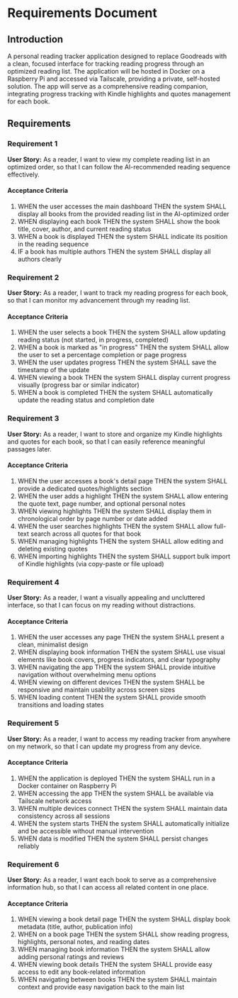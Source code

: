 # Requirements Document

## Introduction

A personal reading tracker application designed to replace Goodreads with a clean, focused interface for tracking reading progress through an optimized reading list. The application will be hosted in Docker on a Raspberry Pi and accessed via Tailscale, providing a private, self-hosted solution. The app will serve as a comprehensive reading companion, integrating progress tracking with Kindle highlights and quotes management for each book.

## Requirements

### Requirement 1

**User Story:** As a reader, I want to view my complete reading list in an optimized order, so that I can follow the AI-recommended reading sequence effectively.

#### Acceptance Criteria

1. WHEN the user accesses the main dashboard THEN the system SHALL display all books from the provided reading list in the AI-optimized order
2. WHEN displaying each book THEN the system SHALL show the book title, cover, author, and current reading status
3. WHEN a book is displayed THEN the system SHALL indicate its position in the reading sequence
4. IF a book has multiple authors THEN the system SHALL display all authors clearly

### Requirement 2

**User Story:** As a reader, I want to track my reading progress for each book, so that I can monitor my advancement through my reading list.

#### Acceptance Criteria

1. WHEN the user selects a book THEN the system SHALL allow updating reading status (not started, in progress, completed)
2. WHEN a book is marked as "in progress" THEN the system SHALL allow the user to set a percentage completion or page progress
3. WHEN the user updates progress THEN the system SHALL save the timestamp of the update
4. WHEN viewing a book THEN the system SHALL display current progress visually (progress bar or similar indicator)
5. WHEN a book is completed THEN the system SHALL automatically update the reading status and completion date

### Requirement 3

**User Story:** As a reader, I want to store and organize my Kindle highlights and quotes for each book, so that I can easily reference meaningful passages later.

#### Acceptance Criteria

1. WHEN the user accesses a book's detail page THEN the system SHALL provide a dedicated quotes/highlights section
2. WHEN the user adds a highlight THEN the system SHALL allow entering the quote text, page number, and optional personal notes
3. WHEN viewing highlights THEN the system SHALL display them in chronological order by page number or date added
4. WHEN the user searches highlights THEN the system SHALL allow full-text search across all quotes for that book
5. WHEN managing highlights THEN the system SHALL allow editing and deleting existing quotes
6. WHEN importing highlights THEN the system SHALL support bulk import of Kindle highlights (via copy-paste or file upload)

### Requirement 4

**User Story:** As a reader, I want a visually appealing and uncluttered interface, so that I can focus on my reading without distractions.

#### Acceptance Criteria

1. WHEN the user accesses any page THEN the system SHALL present a clean, minimalist design
2. WHEN displaying book information THEN the system SHALL use visual elements like book covers, progress indicators, and clear typography
3. WHEN navigating the app THEN the system SHALL provide intuitive navigation without overwhelming menu options
4. WHEN viewing on different devices THEN the system SHALL be responsive and maintain usability across screen sizes
5. WHEN loading content THEN the system SHALL provide smooth transitions and loading states

### Requirement 5

**User Story:** As a reader, I want to access my reading tracker from anywhere on my network, so that I can update my progress from any device.

#### Acceptance Criteria

1. WHEN the application is deployed THEN the system SHALL run in a Docker container on Raspberry Pi
2. WHEN accessing the app THEN the system SHALL be available via Tailscale network access
3. WHEN multiple devices connect THEN the system SHALL maintain data consistency across all sessions
4. WHEN the system starts THEN the system SHALL automatically initialize and be accessible without manual intervention
5. WHEN data is modified THEN the system SHALL persist changes reliably

### Requirement 6

**User Story:** As a reader, I want each book to serve as a comprehensive information hub, so that I can access all related content in one place.

#### Acceptance Criteria

1. WHEN viewing a book detail page THEN the system SHALL display book metadata (title, author, publication info)
2. WHEN on a book page THEN the system SHALL show reading progress, highlights, personal notes, and reading dates
3. WHEN managing book information THEN the system SHALL allow adding personal ratings and reviews
4. WHEN viewing book details THEN the system SHALL provide easy access to edit any book-related information
5. WHEN navigating between books THEN the system SHALL maintain context and provide easy navigation back to the main list